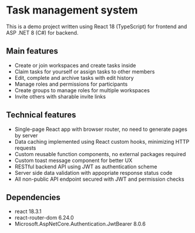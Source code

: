 # Task management system

This is a demo project written using React 18 (TypeScript) for frontend and ASP .NET 8 (C#) for backend.  

## Main features
- Create or join workspaces and create tasks inside
- Claim tasks for yourself or assign tasks to other members
- Edit, complete and archive tasks with edit history
- Manage roles and permissions for participants
- Create groups to manage  roles for multiple workspaces 
- Invite others with sharable invite links

## Technical features
- Single-page React app with browser router, no need to generate pages by server
- Data caching implemented using React custom hooks, minimizing HTTP requests
- Custom reusable function components, no external packages required
- Custom toast message component for better UX
- RESTful backend API using JWT as authentication scheme
- Server side data validation with appopriate response status code
- All non-public API endpoint secured with JWT and permission checks

## Dependencies
- react 18.3.1
- react-router-dom 6.24.0
- Microsoft.AspNetCore.Authentication.JwtBearer 8.0.6